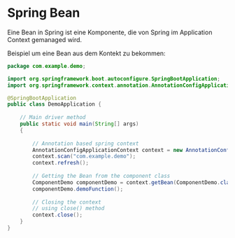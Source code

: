 # Spring Bean
Eine Bean in Spring ist eine Komponente, die von Spring im Application Context gemanaged wird.

Beispiel um eine Bean aus dem Kontekt zu bekommen:

```Java
package com.example.demo;

import org.springframework.boot.autoconfigure.SpringBootApplication;
import org.springframework.context.annotation.AnnotationConfigApplicationContext;

@SpringBootApplication
public class DemoApplication {
  
    // Main driver method
    public static void main(String[] args)
    {
  
        // Annotation based spring context
        AnnotationConfigApplicationContext context = new AnnotationConfigApplicationContext();
        context.scan("com.example.demo");
        context.refresh();
  
        // Getting the Bean from the component class
        ComponentDemo componentDemo = context.getBean(ComponentDemo.class);
        componentDemo.demoFunction();
  
        // Closing the context
        // using close() method
        context.close();
    }
}
```